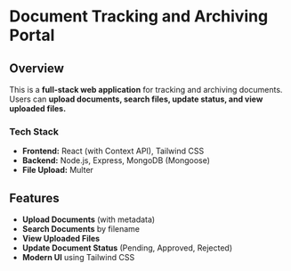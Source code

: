 # Document Tracking and Archiving Portal

## Overview
This is a **full-stack web application** for tracking and archiving documents. Users can **upload documents, search files, update status, and view uploaded files.**

### Tech Stack
- **Frontend:** React (with Context API), Tailwind CSS
- **Backend:** Node.js, Express, MongoDB (Mongoose)
- **File Upload:** Multer

## Features
- **Upload Documents** (with metadata)  
- **Search Documents** by filename  
- **View Uploaded Files**  
- **Update Document Status** (Pending, Approved, Rejected)  
- **Modern UI** using Tailwind CSS  
